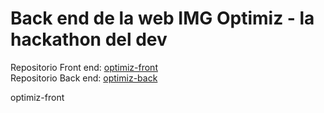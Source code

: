 # Back end de la web IMG Optimiz - la hackathon del dev
Repositorio Front end: [optimiz-front](https://github.com/jonnathan4rt/optimiz-front)  
Repositorio Back  end: [optimiz-back](https://github.com/jonnathan4rt/optimiz-back)  


optimiz-front

